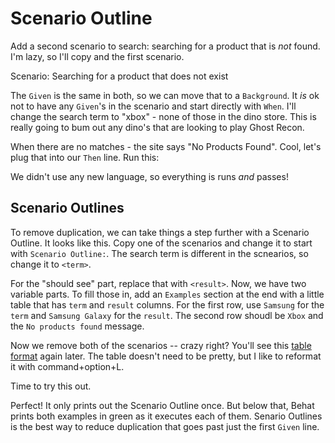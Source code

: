 # Scenario Outline

Add a second scenario to search: searching for a product that is *not* found.
I'm lazy, so I'll copy and the first scenario.

   Scenario: Searching for a product that does not exist

The `Given` is the same in both, so we can move that to a `Background`.
It *is* ok not to have any `Given`'s in the scenario and start directly with
`When`. I'll change the search term to "xbox" - none of those in the dino store.
This is really going to bum out any dino's that are looking to play Ghost Recon.

When there are no matches - the site says "No Products Found". Cool, let's plug
that into our `Then` line. Run this:

We didn't use any new language, so everything is runs *and* passes!

## Scenario Outlines

To remove duplication, we can take things a step further with a Scenario Outline.
It looks like this. Copy one of the scenarios and change it to start with
`Scenario Outline:`. The search term is different in the scnearios, so
change it to `<term>`.

For the "should see" part, replace that with `<result>`. Now, we have two
variable parts. To fill those in, add an `Examples` section at the end with
a little table that has `term` and `result` columns. For the first row, use
`Samsung` for the `term` and `Samsung Galaxy` for the `result`. The second
row shoudl be `Xbox` and the `No products found` message.

Now we remove both of the scenarios -- crazy right? You'll see this [table format](table)
again later. The table doesn't need to be pretty, but I like to reformat it with command+option+L.

Time to try this out.

Perfect! It only prints out the Scenario Outline once. But below that, Behat prints
both examples in green as it executes each of them. Senario Outlines is the best
way to reduce duplication that goes past just the first `Given` line.
